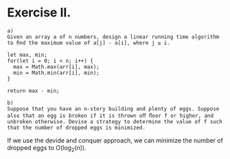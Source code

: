 # Exercise II.
```
a)
Given an array a of n numbers, design a linear running time algorithm to ﬁnd the maximum value of a[j] - a[i], where j ≥ i.

let max, min;
for(let i = 0; i < n; i++) {
  max = Math.max(arr[i], max);
  min = Math.min(arr[i], min);
}

return max - min;
```

```
b)
Suppose that you have an n-story building and plenty of eggs. Suppose also that an egg is broken if it is thrown oﬀ ﬂoor f or higher, and unbroken otherwise. Devise a strategy to determine the value of f such that the number of dropped eggs is minimized.
```
If we use the devide and conquer approach, we can minimize the number of dropped eggs to O(log<sub>2</sub>(n)).
